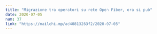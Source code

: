 ```yaml
---
title: "Migrazione tra operatori su rete Open Fiber, ora si può"
date: 2020-07-05
num: 37
link: "https://mailchi.mp/ad40813263f2/2020-07-05"
---
```

